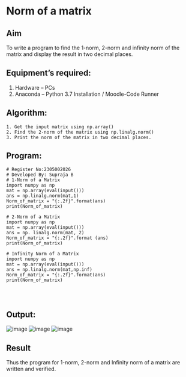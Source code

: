 # Norm of a matrix
## Aim
To write a program to find the 1-norm, 2-norm and infinity norm of the matrix and display the result in two decimal places.
## Equipment’s required:
1.	Hardware – PCs
2.	Anaconda – Python 3.7 Installation / Moodle-Code Runner
## Algorithm:
```
1. Get the input matrix using np.array()   
2. Find the 2-norm of the matrix using np.linalg.norm()
3. Print the norm of the matrix in two decimal places.
```
## Program:
```
# Register No:2305002026
# Developed By: Supraja B
# 1-Norm of a Matrix
import numpy as np
mat = np.array(eval(input()))
ans = np.linalg.norm(mat,1)
Norm_of_matrix = "{:.2f}".format(ans)
print(Norm_of_matrix)

# 2-Norm of a Matrix
import numpy as np
mat = np.array(eval(input()))
ans = np. linalg.norm(mat, 2)
Norm_of_matrix = "{:.2f}".format (ans)
print(Norm_of_matrix)

# Infinity Norm of a Matrix
import numpy as np
mat = np.array(eval(input()))
ans = np.linalg.norm(mat,np.inf)
Norm_of_matrix = "{:.2f}".format(ans)
print(Norm_of_matrix)




```
## Output:
![image](https://github.com/Supraja0510/Norm-of-a-matrix/assets/155217478/b979de23-8e83-4cad-9c9a-81b183f18a7e)
![image](https://github.com/Supraja0510/Norm-of-a-matrix/assets/155217478/28e6d8f9-3483-4ec3-8ea7-6aa7ec800436)
![image](https://github.com/Supraja0510/Norm-of-a-matrix/assets/155217478/b71c569c-bdd4-4977-932e-3d11e7dda111)

## Result
Thus the program for 1-norm, 2-norm and Infinity norm of a matrix are written and verified.
